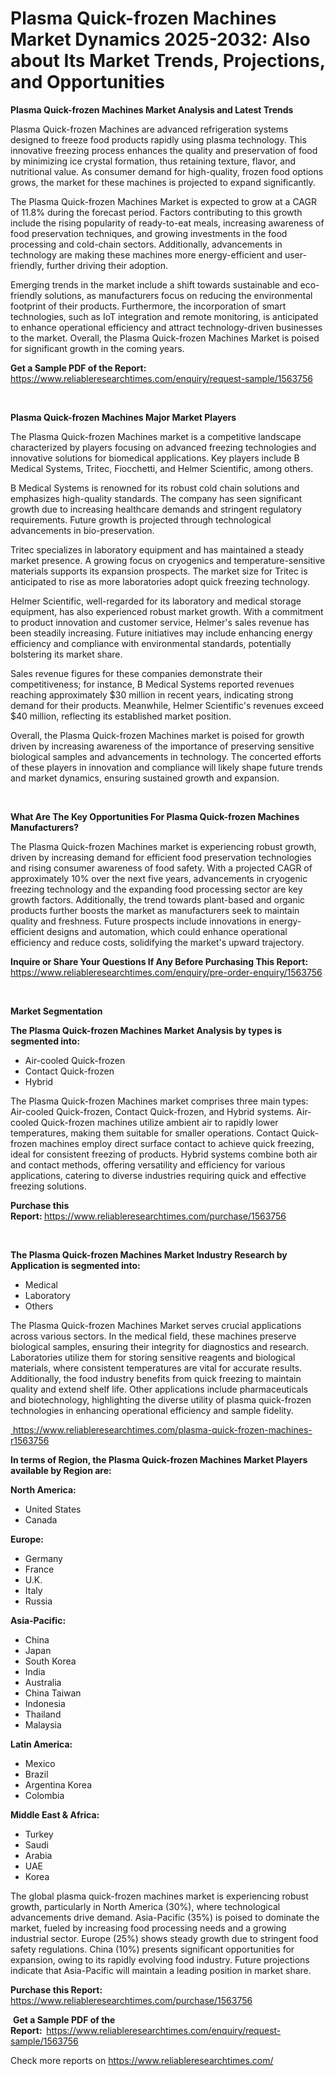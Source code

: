 <p><h1>Plasma Quick-frozen Machines Market Dynamics 2025-2032: Also about Its Market Trends, Projections, and Opportunities</h1></p><p><strong>Plasma Quick-frozen Machines Market Analysis and Latest Trends</strong></p>
<p><p>Plasma Quick-frozen Machines are advanced refrigeration systems designed to freeze food products rapidly using plasma technology. This innovative freezing process enhances the quality and preservation of food by minimizing ice crystal formation, thus retaining texture, flavor, and nutritional value. As consumer demand for high-quality, frozen food options grows, the market for these machines is projected to expand significantly.</p><p>The Plasma Quick-frozen Machines Market is expected to grow at a CAGR of 11.8% during the forecast period. Factors contributing to this growth include the rising popularity of ready-to-eat meals, increasing awareness of food preservation techniques, and growing investments in the food processing and cold-chain sectors. Additionally, advancements in technology are making these machines more energy-efficient and user-friendly, further driving their adoption.</p><p>Emerging trends in the market include a shift towards sustainable and eco-friendly solutions, as manufacturers focus on reducing the environmental footprint of their products. Furthermore, the incorporation of smart technologies, such as IoT integration and remote monitoring, is anticipated to enhance operational efficiency and attract technology-driven businesses to the market. Overall, the Plasma Quick-frozen Machines Market is poised for significant growth in the coming years.</p></p>
<p><strong>Get a Sample PDF of the Report:&nbsp;</strong> <a href="https://www.reliableresearchtimes.com/enquiry/request-sample/1563756?utm_campaign=3548&utm_medium=2&utm_source=Github&utm_content=ia&utm_term=11042025&utm_id=plasma-quick-frozen-machines">https://www.reliableresearchtimes.com/enquiry/request-sample/1563756</a></p>
<p>&nbsp;</p>
<p><strong>Plasma Quick-frozen Machines Major Market Players</strong></p>
<p><p>The Plasma Quick-frozen Machines market is a competitive landscape characterized by players focusing on advanced freezing technologies and innovative solutions for biomedical applications. Key players include B Medical Systems, Tritec, Fiocchetti, and Helmer Scientific, among others.</p><p>B Medical Systems is renowned for its robust cold chain solutions and emphasizes high-quality standards. The company has seen significant growth due to increasing healthcare demands and stringent regulatory requirements. Future growth is projected through technological advancements in bio-preservation.</p><p>Tritec specializes in laboratory equipment and has maintained a steady market presence. A growing focus on cryogenics and temperature-sensitive materials supports its expansion prospects. The market size for Tritec is anticipated to rise as more laboratories adopt quick freezing technology.</p><p>Helmer Scientific, well-regarded for its laboratory and medical storage equipment, has also experienced robust market growth. With a commitment to product innovation and customer service, Helmer's sales revenue has been steadily increasing. Future initiatives may include enhancing energy efficiency and compliance with environmental standards, potentially bolstering its market share.</p><p>Sales revenue figures for these companies demonstrate their competitiveness; for instance, B Medical Systems reported revenues reaching approximately $30 million in recent years, indicating strong demand for their products. Meanwhile, Helmer Scientific's revenues exceed $40 million, reflecting its established market position.</p><p>Overall, the Plasma Quick-frozen Machines market is poised for growth driven by increasing awareness of the importance of preserving sensitive biological samples and advancements in technology. The concerted efforts of these players in innovation and compliance will likely shape future trends and market dynamics, ensuring sustained growth and expansion.</p></p>
<p>&nbsp;</p>
<p><strong>What Are The Key Opportunities For Plasma Quick-frozen Machines Manufacturers?</strong></p>
<p><p>The Plasma Quick-frozen Machines market is experiencing robust growth, driven by increasing demand for efficient food preservation technologies and rising consumer awareness of food safety. With a projected CAGR of approximately 10% over the next five years, advancements in cryogenic freezing technology and the expanding food processing sector are key growth factors. Additionally, the trend towards plant-based and organic products further boosts the market as manufacturers seek to maintain quality and freshness. Future prospects include innovations in energy-efficient designs and automation, which could enhance operational efficiency and reduce costs, solidifying the market's upward trajectory.</p></p>
<p><strong>Inquire or Share Your Questions If Any Before Purchasing This Report:</strong> <a href="https://www.reliableresearchtimes.com/enquiry/pre-order-enquiry/1563756?utm_campaign=3548&utm_medium=2&utm_source=Github&utm_content=ia&utm_term=11042025&utm_id=plasma-quick-frozen-machines">https://www.reliableresearchtimes.com/enquiry/pre-order-enquiry/1563756</a></p>
<p>&nbsp;</p>
<p><strong>Market Segmentation</strong></p>
<p><strong>The Plasma Quick-frozen Machines Market Analysis by types is segmented into:</strong></p>
<p><ul><li>Air-cooled Quick-frozen</li><li>Contact Quick-frozen</li><li>Hybrid</li></ul></p>
<p><p>The Plasma Quick-frozen Machines market comprises three main types: Air-cooled Quick-frozen, Contact Quick-frozen, and Hybrid systems. Air-cooled Quick-frozen machines utilize ambient air to rapidly lower temperatures, making them suitable for smaller operations. Contact Quick-frozen machines employ direct surface contact to achieve quick freezing, ideal for consistent freezing of products. Hybrid systems combine both air and contact methods, offering versatility and efficiency for various applications, catering to diverse industries requiring quick and effective freezing solutions.</p></p>
<p><strong>Purchase this Report:&nbsp;</strong><a href="https://www.reliableresearchtimes.com/purchase/1563756?utm_campaign=3548&utm_medium=2&utm_source=Github&utm_content=ia&utm_term=11042025&utm_id=plasma-quick-frozen-machines">https://www.reliableresearchtimes.com/purchase/1563756</a></p>
<p>&nbsp;</p>
<p><strong>The Plasma Quick-frozen Machines Market Industry Research by Application is segmented into:</strong></p>
<p><ul><li>Medical</li><li>Laboratory</li><li>Others</li></ul></p>
<p><p>The Plasma Quick-frozen Machines Market serves crucial applications across various sectors. In the medical field, these machines preserve biological samples, ensuring their integrity for diagnostics and research. Laboratories utilize them for storing sensitive reagents and biological materials, where consistent temperatures are vital for accurate results. Additionally, the food industry benefits from quick freezing to maintain quality and extend shelf life. Other applications include pharmaceuticals and biotechnology, highlighting the diverse utility of plasma quick-frozen technologies in enhancing operational efficiency and sample fidelity.</p></p>
<p><a href="https://www.reliableresearchtimes.com/plasma-quick-frozen-machines-r1563756?utm_campaign=3548&utm_medium=2&utm_source=Github&utm_content=ia&utm_term=11042025&utm_id=plasma-quick-frozen-machines">&nbsp;https://www.reliableresearchtimes.com/plasma-quick-frozen-machines-r1563756</a></p>
<p><strong>In terms of Region, the Plasma Quick-frozen Machines Market Players available by Region are:</strong></p>
<p>
    <p> <strong> North America: </strong>
        <ul>
            <li>United States</li>
            <li>Canada</li>
        </ul>
        </p> 
    <p> <strong> Europe: </strong>
        <ul>
            <li>Germany</li>
            <li>France</li>
            <li>U.K.</li>
            <li>Italy</li>
            <li>Russia</li>
        </ul>
        </p> 
    <p> <strong> Asia-Pacific: </strong>
        <ul>
            <li>China</li>
            <li>Japan</li>
            <li>South Korea</li>
            <li>India</li>
            <li>Australia</li>
            <li>China Taiwan</li>
            <li>Indonesia</li>
            <li>Thailand</li>
            <li>Malaysia</li>
        </ul>
        </p> 
    <p> <strong> Latin America: </strong>
        <ul>
            <li>Mexico</li>
            <li>Brazil</li>
            <li>Argentina Korea</li>
            <li>Colombia</li>
        </ul>
        </p> 
    <p> <strong> Middle East & Africa: </strong>
        <ul>
            <li>Turkey</li>
            <li>Saudi</li>
            <li>Arabia</li>
            <li>UAE</li>
            <li>Korea</li>
        </ul>
    </p>
    </p>
<p><p>The global plasma quick-frozen machines market is experiencing robust growth, particularly in North America (30%), where technological advancements drive demand. Asia-Pacific (35%) is poised to dominate the market, fueled by increasing food processing needs and a growing industrial sector. Europe (25%) shows steady growth due to stringent food safety regulations. China (10%) presents significant opportunities for expansion, owing to its rapidly evolving food industry. Future projections indicate that Asia-Pacific will maintain a leading position in market share.</p></p>
<p><strong>Purchase this Report: </strong><a href="https://www.reliableresearchtimes.com/purchase/1563756?utm_campaign=3548&utm_medium=2&utm_source=Github&utm_content=ia&utm_term=11042025&utm_id=plasma-quick-frozen-machines">https://www.reliableresearchtimes.com/purchase/1563756</a></p>
<p>&nbsp;<strong>Get a Sample PDF of the Report:&nbsp;&nbsp;</strong><a href="https://www.reliableresearchtimes.com/enquiry/request-sample/1563756?utm_campaign=3548&utm_medium=2&utm_source=Github&utm_content=ia&utm_term=11042025&utm_id=plasma-quick-frozen-machines">https://www.reliableresearchtimes.com/enquiry/request-sample/1563756</a></p>
<p><strong></strong></p>
<p>Check more reports on <a href="https://www.reliableresearchtimes.com/?utm_campaign=3548&utm_medium=2&utm_source=Github&utm_content=ia&utm_term=11042025&utm_id=plasma-quick-frozen-machines">https://www.reliableresearchtimes.com/</a></p>